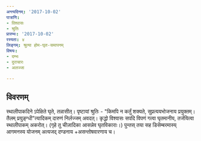 ```yaml
---
अन्त्यदिनम्: '2017-10-02'
पात्राणि:
- विश्वासः
- श्रुतिः
प्रारम्भः: '2017-10-02'
रस्यता: ४
लिङ्गम्: श्रुत्या होम-घृत-समापनम्
विषयः:
- दम्भः
- दुराचारः
- अलज्जा

---
```


## विवरणम्
स्थालीपाकदिने ऽपेक्षिते घृते, तन्नासीत्। पृष्टायां श्रुतिः - "किमपि न कर्तुं शक्यते, सुप्रत्ययभोजनाय प्रयुक्तम्। तैलम् प्रयुङ्ग्धी"त्यादिकम् दारुणं निर्लज्जम् अवदत्। कृद्धो विश्वासः सपदि विपणं गत्वा घृतमानीय, तर्जयित्वा स्थालीपाकम् अकरोत्। (गृहे तु चीज़ादिका आसन्नेव घृतविकाराः।) पुन्तस् तया सह डिसॆम्बरमास्य् आगमनस्य योजनम् अत्यजद् दण्डनाय +‌असन्तोषवारणाय च।

